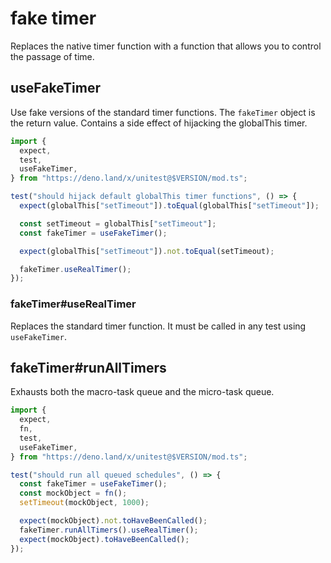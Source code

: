 # fake timer

Replaces the native timer function with a function that allows you to control
the passage of time.

## useFakeTimer

Use fake versions of the standard timer functions. The `fakeTimer` object is the
return value. Contains a side effect of hijacking the globalThis timer.

```ts
import {
  expect,
  test,
  useFakeTimer,
} from "https://deno.land/x/unitest@$VERSION/mod.ts";

test("should hijack default globalThis timer functions", () => {
  expect(globalThis["setTimeout"]).toEqual(globalThis["setTimeout"]);

  const setTimeout = globalThis["setTimeout"];
  const fakeTimer = useFakeTimer();

  expect(globalThis["setTimeout"]).not.toEqual(setTimeout);

  fakeTimer.useRealTimer();
});
```

### fakeTimer#useRealTimer

Replaces the standard timer function. It must be called in any test using
`useFakeTimer`.

## fakeTimer#runAllTimers

Exhausts both the macro-task queue and the micro-task queue.

```ts
import {
  expect,
  fn,
  test,
  useFakeTimer,
} from "https://deno.land/x/unitest@$VERSION/mod.ts";

test("should run all queued schedules", () => {
  const fakeTimer = useFakeTimer();
  const mockObject = fn();
  setTimeout(mockObject, 1000);

  expect(mockObject).not.toHaveBeenCalled();
  fakeTimer.runAllTimers().useRealTimer();
  expect(mockObject).toHaveBeenCalled();
});
```

